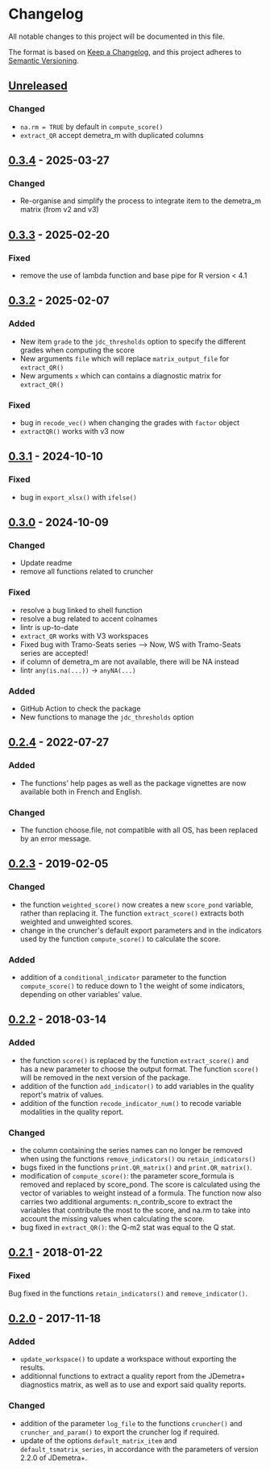 # Changelog

All notable changes to this project will be documented in this file.

The format is based on [Keep a Changelog](https://keepachangelog.com/en/1.1.0/),
and this project adheres to [Semantic Versioning](https://semver.org/spec/v2.0.0.html).


## [Unreleased]

### Changed

* `na.rm = TRUE` by default in `compute_score()`
* `extract_QR` accept demetra_m with duplicated columns


## [0.3.4] - 2025-03-27

### Changed

* Re-organise and simplify the process to integrate item to the demetra_m matrix (from v2 and v3)


## [0.3.3] - 2025-02-20

### Fixed

* remove the use of lambda function and base pipe for R version < 4.1


## [0.3.2] - 2025-02-07

### Added

* New item `grade` to the `jdc_thresholds` option to specify the different grades when computing the score
* New arguments `file` which will replace `matrix_output_file` for `extract_QR()`
* New arguments `x` which can contains a diagnostic matrix for `extract_QR()`

### Fixed

* bug in `recode_vec()` when changing the grades with `factor` object
* `extractQR()` works with v3 now


## [0.3.1] - 2024-10-10

### Fixed

* bug in `export_xlsx()` with `ifelse()`


## [0.3.0] - 2024-10-09

### Changed

* Update readme
* remove all functions related to cruncher


### Fixed

* resolve a bug linked to shell function
* resolve a bug related to accent colnames
* lintr is up-to-date
* `extract_QR` works with V3 workspaces
* Fixed bug with Tramo-Seats series --> Now, WS with Tramo-Seats series are accepted!
* if column of demetra_m are not available, there will be NA instead
* lintr `any(is.na(...))` -> `anyNA(...)`


### Added

* GitHub Action to check the package
* New functions to manage the `jdc_thresholds` option


## [0.2.4] - 2022-07-27

### Added

 * The functions' help pages as well as the package vignettes are now available both in French and English.

### Changed

 * The function choose.file, not compatible with all OS, has been replaced by an error message.  


## [0.2.3] - 2019-02-05

### Changed

 * the function `weighted_score()` now creates a new `score_pond` variable, rather than replacing it. The function `extract_score()` extracts both weighted and unweighted scores.
 * change in the cruncher's default export parameters and in the indicators used by the function `compute_score()` to calculate the score.
 
### Added
 
 * addition of a `conditional_indicator` parameter to the function `compute_score()` to reduce down to 1 the weight of some indicators, depending on other variables' value.


## [0.2.2] - 2018-03-14

### Added

 * the function `score()` is replaced by the function `extract_score()` and has a new parameter to choose the output format. The function `score()` will be removed in the next version of the package.
 * addition of the function `add_indicator()` to add variables in the quality report's matrix of values.
 * addition of the function `recode_indicator_num()` to recode variable modalities in the quality report.

### Changed

 * the column containing the series names can no longer be removed when using the functions `remove_indicators()` ou `retain_indicators()`
 * bugs fixed in the functions `print.QR_matrix()` and `print.QR_matrix()`.
 * modification of `compute_score()`: the parameter score_formula is removed and replaced by score_pond. The score is calculated using the vector of variables to weight instead of a formula. The function now also carries two additional arguments: n_contrib_score to extract the variables that contribute the most to the score, and na.rm to take into account the missing values when calculating the score.
 * bug fixed in  `extract_QR()`: the Q-m2 stat was equal to the Q stat.


## [0.2.1] - 2018-01-22

### Fixed

Bug fixed in the functions `retain_indicators()` and `remove_indicator()`.


## [0.2.0] - 2017-11-18

### Added

 * `update_workspace()` to update a workspace without exporting the results.
 * additionnal functions to extract a quality report from the JDemetra+ diagnostics matrix, as well as to use and export said quality reports.

### Changed

 * addition of the parameter `log_file` to the functions `cruncher()` and `cruncher_and_param()` to export the cruncher log if required.
 * update of the options `default_matrix_item` and `default_tsmatrix_series`, in accordance with the parameters of version 2.2.0 of JDemetra+.
 
[unreleased]: https://github.com/InseeFr/JDCruncheR/compare/v0.3.4...HEAD
[0.3.4]: https://github.com/InseeFr/JDCruncheR/compare/v0.3.3...v0.3.4
[0.3.3]: https://github.com/InseeFr/JDCruncheR/compare/v0.3.2...v0.3.3
[0.3.2]: https://github.com/InseeFr/JDCruncheR/compare/v0.3.1...v0.3.2
[0.3.1]: https://github.com/InseeFr/JDCruncheR/compare/v0.3.0...v0.3.1
[0.3.0]: https://github.com/InseeFr/JDCruncheR/compare/v0.2.4...v0.3.0
[0.2.4]: https://github.com/InseeFr/JDCruncheR/compare/v0.2.3...v0.2.4
[0.2.3]: https://github.com/InseeFr/JDCruncheR/compare/v0.2.2...v0.2.3
[0.2.2]: https://github.com/InseeFr/JDCruncheR/compare/v0.2.1...v0.2.2
[0.2.1]: https://github.com/InseeFr/JDCruncheR/compare/v0.2.0...v0.2.1
[0.2.0]: https://github.com/InseeFr/JDCruncheR/releases/tag/v0.2.0
